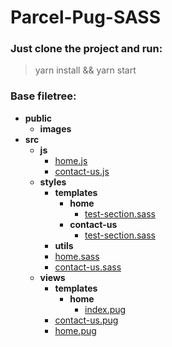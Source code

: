 # Parcel-Pug-SASS

### Just clone the project and run:
>yarn install && yarn start

### Base filetree:
- __public__
    - __images__
- __src__
    - __js__
        - [home.js](src/js/home.js)
        - [contact-us.js](src/js/contact-us.js)
    - __styles__
        - __templates__
            - __home__
                - [test-section.sass](src/styles/templates/home/test-section.sass)
            - __contact-us__
                - [test-section.sass](src/styles/templates/contact-us/test-section.sass)
        - __utils__
        - [home.sass](src/styles/home.sass)
        - [contact-us.sass](src/styles/contact-us.sass)
    - __views__
        - __templates__
            - __home__
                - [index.pug](src/views/templates/home/index.pug)
        - [contact-us.pug](src/views/home.pug)
        - [home.pug](src/views/contact-us.pug)
            
    
 
 
  
  
  
 